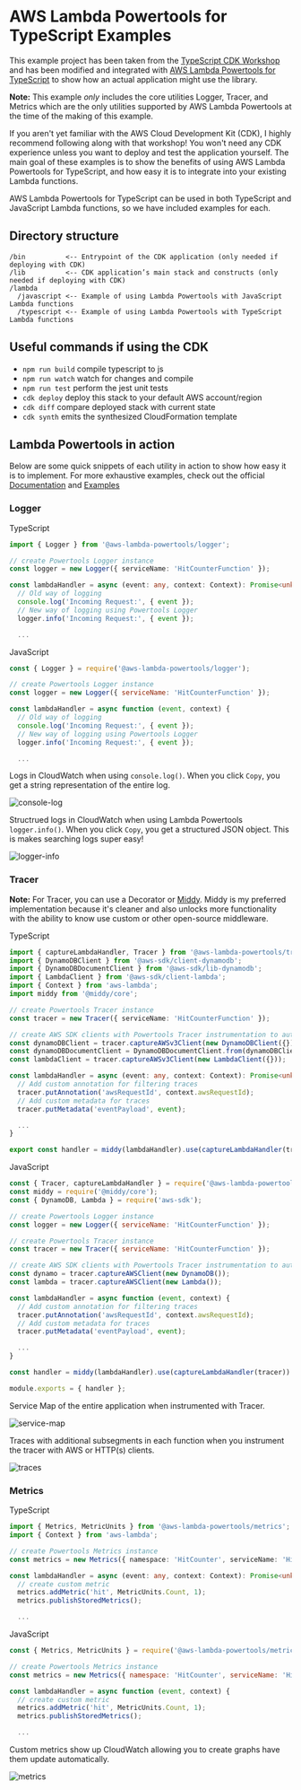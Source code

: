 # AWS Lambda Powertools for TypeScript Examples

This example project has been taken from the [TypeScript CDK Workshop](https://cdkworkshop.com/20-typescript.html) and has been modified and integrated with [AWS Lambda Powertools for TypeScript](https://awslabs.github.io/aws-lambda-powertools-typescript/latest/) to show how an actual application might use the library.

**Note:** This example _only_ includes the core utilities Logger, Tracer, and Metrics which are the only utilities supported by AWS Lambda Powertools at the time of the making of this example.

If you aren't yet familiar with the AWS Cloud Development Kit (CDK), I highly recommend following along with that workshop! You won't need any CDK experience unless you want to deploy and test the application yourself. The main goal of these examples is to show the benefits of using AWS Lambda Powertools for TypeScript, and how easy it is to integrate into your existing Lambda functions.

AWS Lambda Powertools for TypeScript can be used in both TypeScript and JavaScript Lambda functions, so we have included examples for each.

## Directory structure

```plaintext
/bin          <-- Entrypoint of the CDK application (only needed if deploying with CDK)
/lib          <-- CDK application’s main stack and constructs (only needed if deploying with CDK)
/lambda
  /javascript <-- Example of using Lambda Powertools with JavaScript Lambda functions
  /typescript <-- Example of using Lambda Powertools with TypeScript Lambda functions
```

## Useful commands if using the CDK

- `npm run build` compile typescript to js
- `npm run watch` watch for changes and compile
- `npm run test` perform the jest unit tests
- `cdk deploy` deploy this stack to your default AWS account/region
- `cdk diff` compare deployed stack with current state
- `cdk synth` emits the synthesized CloudFormation template

## Lambda Powertools in action

Below are some quick snippets of each utility in action to show how easy it is to implement. For more exhaustive examples, check out the official [Documentation](https://awslabs.github.io/aws-lambda-powertools-typescript/latest/) and [Examples](https://github.com/awslabs/aws-lambda-powertools-typescript/tree/main/examples)

### Logger

TypeScript

```typescript
import { Logger } from '@aws-lambda-powertools/logger';

// create Powertools Logger instance
const logger = new Logger({ serviceName: 'HitCounterFunction' });

const lambdaHandler = async (event: any, context: Context): Promise<unknown> => {
  // Old way of logging
  console.log('Incoming Request:', { event });
  // New way of logging using Powertools Logger
  logger.info('Incoming Request:', { event });

  ...
```

JavaScript

```javascript
const { Logger } = require('@aws-lambda-powertools/logger');

// create Powertools Logger instance
const logger = new Logger({ serviceName: 'HitCounterFunction' });

const lambdaHandler = async function (event, context) {
  // Old way of logging
  console.log('Incoming Request:', { event });
  // New way of logging using Powertools Logger
  logger.info('Incoming Request:', { event });

  ...
```

Logs in CloudWatch when using `console.log()`. When you click `Copy`, you get a string representation of the entire log.

![console-log](./img/console-log.png)

Structrued logs in CloudWatch when using Lambda Powertools `logger.info()`. When you click `Copy`, you get a structured JSON object. This is makes searching logs super easy!

![logger-info](./img/logger-info.png)

### Tracer

**Note:** For Tracer, you can use a Decorator or [Middy](https://github.com/middyjs/middy). Middy is my preferred implementation because it's cleaner and also unlocks more functionality with the ability to know use custom or other open-source middleware.

TypeScript

```typescript
import { captureLambdaHandler, Tracer } from '@aws-lambda-powertools/tracer';
import { DynamoDBClient } from '@aws-sdk/client-dynamodb';
import { DynamoDBDocumentClient } from '@aws-sdk/lib-dynamodb';
import { LambdaClient } from '@aws-sdk/client-lambda';
import { Context } from 'aws-lambda';
import middy from '@middy/core';

// create Powertools Tracer instance
const tracer = new Tracer({ serviceName: 'HitCounterFunction' });

// create AWS SDK clients with Powertools Tracer instrumentation to automatically capture traces
const dynamoDBClient = tracer.captureAWSv3Client(new DynamoDBClient({}));
const dynamoDBDocumentClient = DynamoDBDocumentClient.from(dynamoDBClient);
const lambdaClient = tracer.captureAWSv3Client(new LambdaClient({}));

const lambdaHandler = async (event: any, context: Context): Promise<unknown> => {
  // Add custom annotation for filtering traces
  tracer.putAnnotation('awsRequestId', context.awsRequestId);
  // Add custom metadata for traces
  tracer.putMetadata('eventPayload', event);

  ...
}

export const handler = middy(lambdaHandler).use(captureLambdaHandler(tracer))
```

JavaScript

```javascript
const { Tracer, captureLambdaHandler } = require('@aws-lambda-powertools/tracer');
const middy = require('@middy/core');
const { DynamoDB, Lambda } = require('aws-sdk');

// create Powertools Logger instance
const logger = new Logger({ serviceName: 'HitCounterFunction' });

// create Powertools Tracer instance
const tracer = new Tracer({ serviceName: 'HitCounterFunction' });

// create AWS SDK clients with Powertools Tracer instrumentation to automatically capture traces
const dynamo = tracer.captureAWSClient(new DynamoDB());
const lambda = tracer.captureAWSClient(new Lambda());

const lambdaHandler = async function (event, context) {
  // Add custom annotation for filtering traces
  tracer.putAnnotation('awsRequestId', context.awsRequestId);
  // Add custom metadata for traces
  tracer.putMetadata('eventPayload', event);

  ...
}

const handler = middy(lambdaHandler).use(captureLambdaHandler(tracer))

module.exports = { handler };
```

Service Map of the entire application when instrumented with Tracer.

![service-map](./img/service-map.png)

Traces with additional subsegments in each function when you instrument the tracer with AWS or HTTP(s) clients.

![traces](./img/traces.png)

### Metrics

TypeScript

```typescript
import { Metrics, MetricUnits } from '@aws-lambda-powertools/metrics';
import { Context } from 'aws-lambda';

// create Powertools Metrics instance
const metrics = new Metrics({ namespace: 'HitCounter', serviceName: 'HitCounterFunction' });

const lambdaHandler = async (event: any, context: Context): Promise<unknown> => {
  // create custom metric
  metrics.addMetric('hit', MetricUnits.Count, 1);
  metrics.publishStoredMetrics();

  ...
```

JavaScript

```javascript
const { Metrics, MetricUnits } = require('@aws-lambda-powertools/metrics');

// create Powertools Metrics instance
const metrics = new Metrics({ namespace: 'HitCounter', serviceName: 'HitCounterFunction' });

const lambdaHandler = async function (event, context) {
  // create custom metric
  metrics.addMetric('hit', MetricUnits.Count, 1);
  metrics.publishStoredMetrics();

  ...
```

Custom metrics show up CloudWatch allowing you to create graphs have them update automatically.

![metrics](./img/metrics.png)
